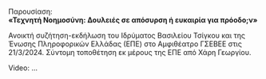 Παρουσίαση:<br/>
<b>«Τεχνητή Νοημοσύνη: Δουλειές σε απόσυρση ή ευκαιρία για πρόοδο;ν»</b>

<p>Ανοικτή συζήτηση-εκδήλωση του Ιδρύματος Βασιλείου Τσίγκου και της Ένωσης Πληροφορικών Ελλάδας (ΕΠΕ) στο Αμφιθέατρο ΓΣΕΒΕΕ στις 21/3/2024. Σύντομη τοποθέτηση εκ μέρους της ΕΠΕ από Χάρη Γεωργίου.</p>
<p>Video: ...</p>
